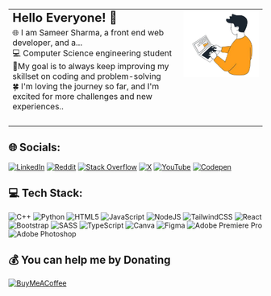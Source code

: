 <table style="border: none; width: 100;">
  <tr style="border: none;">
    <td style="border: none; font-size: 16px;">
      <h2 style="margin: 0;">Hello Everyone! 👋 </h2>
      <p style="margin: 5px 0;">🌐 I am Sameer Sharma, a front end web developer, and a...<br>💻 Computer Science engineering student<br>🎯My goal is to always keep improving my skillset on coding and problem-solving<br>🍀 I'm loving the journey so far, and I'm excited for more challenges and new experiences..<br><br></p>
    </td>
    <td style="border: none; vertical-align: top; width: 150px;">
      <img src="./img/image.png" alt="Description" width="150" style="margin-right: 20px;">
    </td>
  </tr>
</table>



## 🌐 Socials:
[![LinkedIn](https://img.shields.io/badge/LinkedIn-%230077B5.svg?logo=linkedin&logoColor=white)](https://linkedin.com/in/sameersharma777) [![Reddit](https://img.shields.io/badge/Reddit-%23FF4500.svg?logo=Reddit&logoColor=white)](https://reddit.com/user/Crimson-Beam) [![Stack Overflow](https://img.shields.io/badge/-Stackoverflow-FE7A16?logo=stack-overflow&logoColor=white)](https://stackoverflow.com/users/CrimsonBeam) [![X](https://img.shields.io/badge/X-black.svg?logo=X&logoColor=white)](https://x.com/Sameersharma_77) [![YouTube](https://img.shields.io/badge/YouTube-%23FF0000.svg?logo=YouTube&logoColor=white)](https://youtube.com/@@SameerSharma-y4m) [![Codepen](https://img.shields.io/badge/Codepen-000000?style=for-the-badge&logo=codepen&logoColor=white)](https://codepen.io/sameersharmadev) 

## 💻 Tech Stack:
![C++](https://img.shields.io/badge/c++-%2300599C.svg?style=for-the-badge&logo=c%2B%2B&logoColor=white) ![Python](https://img.shields.io/badge/python-3670A0?style=for-the-badge&logo=python&logoColor=ffdd54) ![HTML5](https://img.shields.io/badge/html5-%23E34F26.svg?style=for-the-badge&logo=html5&logoColor=white) ![JavaScript](https://img.shields.io/badge/javascript-%23323330.svg?style=for-the-badge&logo=javascript&logoColor=%23F7DF1E) ![NodeJS](https://img.shields.io/badge/node.js-6DA55F?style=for-the-badge&logo=node.js&logoColor=white) ![TailwindCSS](https://img.shields.io/badge/tailwindcss-%2338B2AC.svg?style=for-the-badge&logo=tailwind-css&logoColor=white) ![React](https://img.shields.io/badge/react-%2320232a.svg?style=for-the-badge&logo=react&logoColor=%2361DAFB) ![Bootstrap](https://img.shields.io/badge/bootstrap-%238511FA.svg?style=for-the-badge&logo=bootstrap&logoColor=white) ![SASS](https://img.shields.io/badge/SASS-hotpink.svg?style=for-the-badge&logo=SASS&logoColor=white) ![TypeScript](https://img.shields.io/badge/typescript-%23007ACC.svg?style=for-the-badge&logo=typescript&logoColor=white) ![Canva](https://img.shields.io/badge/Canva-%2300C4CC.svg?style=for-the-badge&logo=Canva&logoColor=white) ![Figma](https://img.shields.io/badge/figma-%23F24E1E.svg?style=for-the-badge&logo=figma&logoColor=white) ![Adobe Premiere Pro](https://img.shields.io/badge/Adobe%20Premiere%20Pro-9999FF.svg?style=for-the-badge&logo=Adobe%20Premiere%20Pro&logoColor=white) ![Adobe Photoshop](https://img.shields.io/badge/adobe%20photoshop-%2331A8FF.svg?style=for-the-badge&logo=adobe%20photoshop&logoColor=white)

  ## 💰 You can help me by Donating
  [![BuyMeACoffee](https://img.shields.io/badge/Buy%20Me%20a%20Coffee-ffdd00?style=for-the-badge&logo=buy-me-a-coffee&logoColor=black)](https://buymeacoffee.com/sameersharma) 

  
<!-- Proudly created with GPRM ( https://gprm.itsvg.in ) -->
